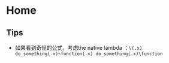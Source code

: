 # Home

## Tips

- 如果看到奇怪的公式，考虑the native lambda ：`\(.x) do_something(.x)~function(.x) do_something(.x)\function`

